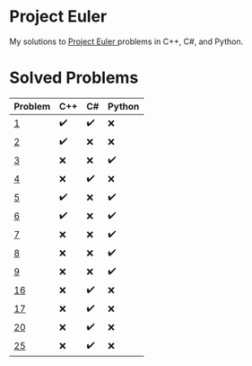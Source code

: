 # Project Euler
My solutions to [Project Euler ](https://projecteuler.net/) problems in C++, C#, and Python.

# Solved Problems
|Problem|C++|C#|Python|
|-------|---|--|------|
|[1](https://projecteuler.net/problem=1)|:heavy_check_mark:|:heavy_check_mark:|:x:|
|[2](https://projecteuler.net/problem=2)|:heavy_check_mark:|:x:|:x:|
|[3](https://projecteuler.net/problem=3)|:x:|:x:|:heavy_check_mark:|
|[4](https://projecteuler.net/problem=4)|:x:|:heavy_check_mark:|:x:|
|[5](https://projecteuler.net/problem=5)|:heavy_check_mark:|:x:|:heavy_check_mark:|
|[6](https://projecteuler.net/problem=6)|:heavy_check_mark:|:x:|:heavy_check_mark:|
|[7](https://projecteuler.net/problem=7)|:x:|:x:|:heavy_check_mark:|
|[8](https://projecteuler.net/problem=8)|:x:|:x:|:heavy_check_mark:|
|[9](https://projecteuler.net/problem=9)|:x:|:x:|:heavy_check_mark:|
|[16](https://projecteuler.net/problem=16)|:x:|:heavy_check_mark:|:x:|
|[17](https://projecteuler.net/problem=17)|:x:|:heavy_check_mark:|:x:|
|[20](https://projecteuler.net/problem=20)|:x:|:heavy_check_mark:|:x:|
|[25](https://projecteuler.net/problem=25)|:x:|:heavy_check_mark:|:x:|
